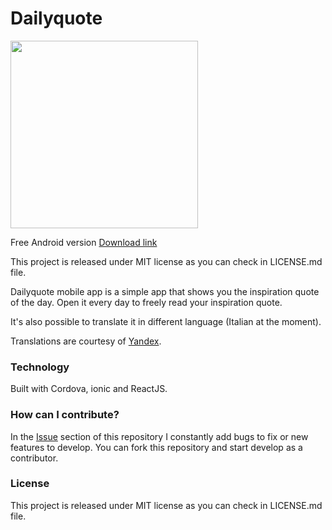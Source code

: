 # Dailyquote

<img src="https://image.ibb.co/hF7oc6/26108090_542420042795819_22998366_o.png" width="300">

Free Android version <a href="http://nicolocarpignoli/downloads/dailyquote.apk"> Download link </a>

This project is released under MIT license as you can check in LICENSE.md file.

Dailyquote mobile app is a simple app that shows you the inspiration quote of the day.
Open it every day to freely read your inspiration quote. 

It's also possible to translate it in different language (Italian at the moment).

Translations are courtesy of [Yandex](www.Yandex.com).

### Technology

Built with Cordova, ionic and ReactJS.

### How can I contribute?

In the [Issue](https://github.com/nicolocarpignoli/daily-quote/issues) section of this repository I constantly add bugs to fix or new features to develop. You can fork this repository and start develop as a contributor.

### License

This project is released under MIT license as you can check in LICENSE.md file.
